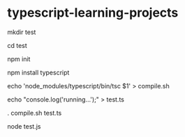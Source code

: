 # typescript-learning-projects

mkdir test

cd test

npm init

npm install typescript

echo 'node_modules/typescript/bin/tsc $1' > compile.sh

echo "console.log('running...');" > test.ts

. compile.sh test.ts

node test.js
